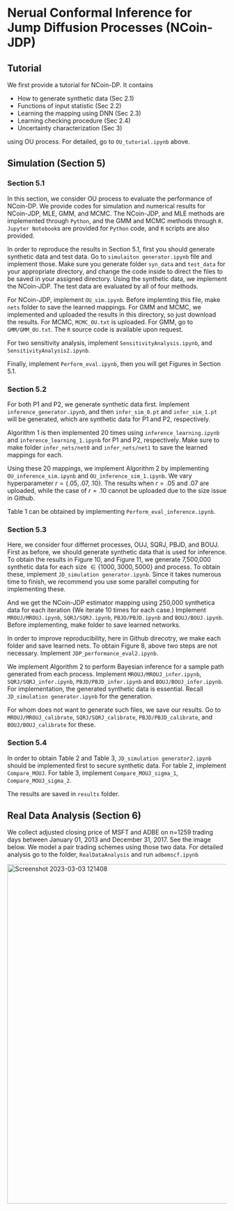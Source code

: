 # Nerual Conformal Inference for Jump Diffusion Processes (NCoin-JDP)
## Tutorial
We first provide a tutorial for NCoin-DP. It contains

- How to generate synthetic data (Sec 2.1)
- Functions of input statistic (Sec 2.2)
- Learning the mapping using DNN (Sec 2.3)
- Learning checking procedure (Sec 2.4)
- Uncertainty characterization (Sec 3)

using OU process. For detailed, go to `OU_tutorial.ipynb` above.


## Simulation (Section 5)
### Section 5.1
In this section, we consider OU process to evaluate the performance of NCoin-DP. We provide codes for simulation and numerical results for NCoin-JDP, MLE, GMM, and MCMC. The NCoin-JDP, and MLE methods are implemented through `Python`, and the GMM and MCMC methods through `R`. `Jupyter Notebook`s are provided for `Python` code, and `R` scripts are also provided.

In order to reproduce the results in Section 5.1, first you should generate synthetic data and test data. Go to `simulaiton generator.ipynb` file and implement those. Make sure you generate folder `syn_data` and `test_data` for your appropriate directory, and change the code inside to direct the files to be saved in your assigned directory. Using the synthetic data, we implement the NCoin-JDP. The test data are evaluated by all of four methods.

For NCoin-JDP, implement `OU_sim.ipynb`. Before implemting this file, make `nets` folder to save the learned mappings. For GMM and MCMC, we implemented and uploaded the results in this directory, so just download the results. For MCMC, `MCMC_OU.txt` is uploaded. For GMM, go to `GMM/GMM_OU.txt`. The `R` source code is available upon request.

For two sensitivity analysis, implement `SensitivityAnalysis.ipynb`, and `SensitivityAnalysis2.ipynb`.

Finally, implement `Perform_eval.ipynb`, then you will get Figures in Section 5.1. 


### Section 5.2
For both P1 and P2, we generate synthetic data first. Implement `inference_generator.ipynb`, and then `infer_sim_0.pt` and `infer_sim_1.pt` will be generated, which are synthetic data for P1 and P2, respectively. 

Algorithm 1 is then implemented 20 times using `inference_learning.ipynb` and `inference_learning_1.ipynb` for P1 and P2, respectively. Make sure to make folder `infer_nets/net0` and `infer_nets/net1` to save the learned mappings for each.

Using these 20 mappings, we implement Algorithm 2 by implementing `OU_inference_sim.ipynb` and `OU_inference_sim_1.ipynb`. We vary hyperparameter $r = \{.05, .07, .10\}$. The results when $r = .05$ and $.07$ are uploaded, while the case of $r = .10$ cannot be uploaded due to the size issue in Github.

Table 1 can be obtained by implementing `Perform_eval_inference.ipynb`.


### Section 5.3
Here, we consider four differnet processes, OUJ, SQRJ, PBJD, and BOUJ. First as before, we should generate synthetic data that is used for inference. To obtain the results in Figure 10, and Figure 11, we generate 7,500,000 synthetic data for each size $\in \{1000, 3000, 5000 \}$ and process. To obtain these, implement `JD_simulation generator.ipynb`. Since it takes numerous time to finish, we recommend you use some parallel computing for implementing these. 

And we get the NCoin-JDP estimator mapping using 250,000 synthetica data for each iteration (We iterate 10 times for each case.) Implement `MROUJ/MROUJ.ipynb`, `SQRJ/SQRJ.ipynb`, `PBJD/PBJD.ipynb` and `BOUJ/BOUJ.ipynb`. Before implementing, make folder to save learned networks. 

In order to improve reproducibility, here in Github direcotry, we make each folder and save learned nets. To obtain Figure 8, above two steps are not necessary. Implement `JDP_performance_eval2.ipynb`.

We implement Algorithm 2 to perform Bayesian inference for a sample path generated from each process. Implement `MROUJ/MROUJ_infer.ipynb`, `SQRJ/SQRJ_infer.ipynb`, `PBJD/PBJD_infer.ipynb` and `BOUJ/BOUJ_infer.ipynb`. For implementation, the generated synthetic data is essential. Recall `JD_simulation generator.ipynb` for the generation. 

For whom does not want to generate such files, we save our results. Go to `MROUJ/MROUJ_calibrate`, `SQRJ/SQRJ_calibrate`, `PBJD/PBJD_calibrate`, and `BOUJ/BOUJ_calibrate` for these.


### Section 5.4
In order to obtain Table 2 and Table 3, `JD_simulation generator2.ipynb` should be implemented first to secure synthetic data. For table 2, implement `Compare_MOUJ`. For table 3, implement `Compare_MOUJ_sigma_1`, `Compare_MOUJ_sigma_2`. 

The results are saved in `results` folder.

## Real Data Analysis (Section 6)
We collect adjusted closing price of MSFT and ADBE on n=1259 trading days between January 01, 2013 and December 31, 2017. See the image below. We model a pair trading schemes using those two data. For detailed analysis go to the folder, `RealDataAnalysis` and run `adbemscf.ipynb`


<img width="779" alt="Screenshot 2023-03-03 121408" src="https://user-images.githubusercontent.com/126707827/222784718-b72d35a1-33b0-44d3-bb47-769b1282e57f.png">
